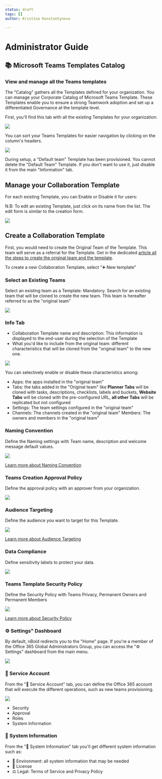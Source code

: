 ```yaml
---
status: draft
tags: []
author: Kristina Konstantynova

---
```

# Administrator Guide

## 📚 Microsoft Teams Templates Catalog

### View and manage all the Teams templates

The "Catalog" gathers all the Templates defined for your organization. You can manage your Corporate Catalog of Microsoft Teams Template. These Templates enable you to ensure a strong Teamwork adoption and set up a differentiated Governance at the template level.

First, you'll find this tab with all the existing Templates for your organization:

![](/uploads/screenshot-2022-02-10-at-12-06-58.png)

You can sort your Teams Templates for easier navigation by clicking on the column's headers.

![](https://downloads.intercomcdn.com/i/o/175629725/a7d80f07b578f9cb02a9098d/image.png)

During setup, a "Default team" Template has been provisioned. You cannot delete the "Default Team" Template. If you don't want to use it, just disable it from the main "Information" tab.

## Manage your Collaboration Template

For each existing Template, you can Enable or Disable it for users:

  
N.B: To edit an existing Template, just click on its name from the list. The edit form is similar to the creation form.

![](https://downloads.intercomcdn.com/i/o/175629976/0fd31007ea6ade2d20a50cd8/image.png)

## Create a Collaboration Template

First, you would need to create the Original Team of the Template. This team will serve as a referral for the Template. Get in the dedicated [article all the steps to create the original team and the template](https://help.salestim.com/en/articles/3387488-create-a-new-microsoft-teams-template).

To create a new Collaboration Template, select "➕ New template"

### Select an Existing Teams

Select an existing team as a Template: Mandatory. Search for an existing team that will be cloned to create the new team. This team is hereafter referred to as the "original team"

![](/uploads/salestim.png)

### Info Tab

* Collaboration Template name and description: This information is displayed to the end-user during the selection of the Template
* What you'd like to include from the original team: different characteristics that will be cloned from the "original team" to the new one.

![](/uploads/screenshot-2022-02-10-at-14-32-51.png)

You can selectively enable or disable these characteristics among:

* Apps: the apps installed in the "original team"
* Tabs: the tabs added in the "Original team" like **Planner Tabs** will be cloned with tasks, descriptions, checklists, labels and buckets, **Website Tabs** will be cloned with the pre-configured URL, **all other Tabs** will be replicated but not configured
* Settings: The team settings configured in the "original team"
* Channels: The channels created in the "original team" Members: The owners and members in the "original team"

### Naming Convention

Define the Naming settings with Team name, description and welcome message default values.

![](/uploads/screenshot-2022-02-10-at-14-33-43.png)

[Learn more about Naming Convention](https://help.salestim.com/en/articles/3519232-naming-convention)

### Teams Creation Approval Policy

Define the approval policy with an approver from your organization.

![](/uploads/screenshot-2022-02-10-at-14-34-09.png)

### Audience Targeting

Define the audience you want to target for this Template.

![](/uploads/screenshot-2022-02-10-at-14-35-17.png)

[Learn more about Audience Targeting](https://help.salestim.com/en/articles/3519963-audience-targeting)

### Data Compliance 

Define sensitivity labels to protect your data.

![](/uploads/screenshot-2022-02-10-at-14-37-23.png)

### Teams Template Security Policy

Define the Security Policy with Teams Privacy, Permanent Owners and Permanent Members

![](/uploads/screenshot-2022-02-10-at-14-38-24.png)

[Learn more about Security Policy](https://help.salestim.com/en/articles/3519966-security-policy)

### ⚙ Settings" Dashboard

By default, nBold redirects you to the "Home" page. If you're a member of the Office 365 Global Administrators Group, you can access the "⚙ Settings" dashboard from the main menu.

![](/uploads/screenshot-2022-02-10-at-14-49-01.png)

### 🤖 Service Account

From the "🤖 Service Account" tab, you can define the Office 365 account that will execute the different operations, such as new teams provisioning.

![](/uploads/screenshot-2022-02-10-at-14-39-00.png)

* Security
* Approval
* Roles
* System Information

### 📰 System Information

From the "📰 System Information" tab you'll get different system information such as:

* 🔬 Environment: all system information that may be needed
* 🎫 License
* ⚖️ Legal: Terms of Service and Privacy Policy